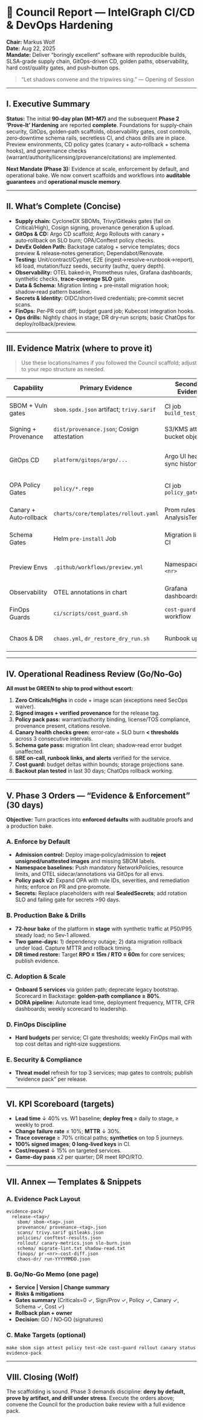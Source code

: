 # 📜 Council Report — IntelGraph CI/CD & DevOps Hardening

**Chair:** Markus Wolf  
**Date:** Aug 22, 2025  
**Mandate:** Deliver “boringly excellent” software with reproducible builds, SLSA-grade supply chain, GitOps-driven CD, golden paths, observability, hard cost/quality gates, and push‑button ops.

> “Let shadows convene and the tripwires sing.” — Opening of Session

---

## I. Executive Summary

**Status:** The initial **90‑day plan (M1–M7)** and the subsequent **Phase 2 ‘Prove‑It’ Hardening** are reported **complete**. Foundations for supply‑chain security, GitOps, golden‑path scaffolds, observability gates, cost controls, zero‑downtime schema rails, secretless CI, and chaos drills are in place. Preview environments, CD policy gates (canary + auto‑rollback + schema hooks), and governance checks (warrant/authority/licensing/provenance/citations) are implemented.

**Next Mandate (Phase 3):** Evidence at scale, enforcement by default, and operational bake. We now convert scaffolds and workflows into **auditable guarantees** and **operational muscle memory**.

---

## II. What’s Complete (Concise)

- **Supply chain:** CycloneDX SBOMs, Trivy/Gitleaks gates (fail on Critical/High), Cosign signing, provenance generation & upload.
- **GitOps & CD:** Argo CD scaffold; Argo Rollouts with canary + auto‑rollback on SLO burn; OPA/Conftest policy checks.
- **DevEx Golden Path:** Backstage catalog + service templates; docs preview & release‑notes generation; Dependabot/Renovate.
- **Testing:** Unit/contract/Cypher, E2E (ingest→resolve→runbook→report), k6 load, mutation/fuzz seeds, security (authz, query depth).
- **Observability:** OTEL baked‑in, Prometheus rules, Grafana dashboards, synthetic checks, **trace‑coverage SLO** gate.
- **Data & Schema:** Migration linting + pre‑install migration hook; shadow‑read pattern baseline.
- **Secrets & Identity:** OIDC/short‑lived credentials; pre‑commit secret scans.
- **FinOps:** Per‑PR cost diff; budget guard job; Kubecost integration hooks.
- **Ops drills:** Nightly chaos in stage; DR dry‑run scripts; basic ChatOps for deploy/rollback/preview.

---

## III. Evidence Matrix (where to prove it)

> Use these locations/names if you followed the Council scaffold; adjust to your repo structure as needed.

| Capability             | Primary Evidence                           | Secondary Evidence             | How to Verify                                   |
| ---------------------- | ------------------------------------------ | ------------------------------ | ----------------------------------------------- |
| SBOM + Vuln gates      | `sbom.spdx.json` artifact; `trivy.sarif`   | CI job `build_test_scan`       | PR shows SBOM + failing status on Critical/High |
| Signing + Provenance   | `dist/provenance.json`; Cosign attestation | S3/KMS attest bucket object    | `cosign verify-attestation` against ECR tag     |
| GitOps CD              | `platform/gitops/argo/...`                 | Argo UI health; sync history   | Roll a canary and see AnalysisTemplates execute |
| OPA Policy Gates       | `policy/*.rego`                            | CI job `policy_gates`          | Deliberately remove warrant → CI fails          |
| Canary + Auto‑rollback | `charts/core/templates/rollout.yaml`       | Prom rules + AnalysisTemplates | Trip SLO burn → rollout aborts/rollbacks        |
| Schema Gates           | Helm `pre-install` Job                     | Migration lints in CI          | Introduce forbidden op → gate blocks            |
| Preview Envs           | `.github/workflows/preview.yml`            | Namespaces `pr-<nr>`           | Open PR → preview URL responds; smoke passes    |
| Observability          | OTEL annotations in chart                  | Grafana dashboards             | Trace coverage gate ≥ threshold                 |
| FinOps Guards          | `ci/scripts/cost_guard.sh`                 | `cost-guard.yml` workflow      | Push change with high cost delta → gate fails   |
| Chaos & DR             | `chaos.yml`, `dr_restore_dry_run.sh`       | Runbook updates                | Nightly stage pod kill; restore timer recorded  |

---

## IV. Operational Readiness Review (Go/No‑Go)

**All must be GREEN to ship to prod without escort:**

1. **Zero Criticals/Highs** in code + image scan (exceptions need SecOps waiver).
2. **Signed images + verified provenance** for the release tag.
3. **Policy pack pass:** warrant/authority binding, license/TOS compliance, provenance present, citations resolve.
4. **Canary health checks green:** error‑rate + SLO burn **< thresholds** across 3 consecutive intervals.
5. **Schema gate pass:** migration lint clean; shadow‑read error budget unaffected.
6. **SRE on‑call, runbook links, and alerts** verified for the service.
7. **Cost guard:** budget deltas within bounds; storage projections sane.
8. **Backout plan tested** in last 30 days; ChatOps rollback working.

---

## V. Phase 3 Orders — “Evidence & Enforcement” (30 days)

**Objective:** Turn practices into
**enforced defaults** with auditable proofs and a production bake.

### A. Enforce by Default

- **Admission control:** Deploy image‑policy/admission to **reject unsigned/unattested images** and missing SBOM labels.
- **Namespace baselines:** Push mandatory NetworkPolicies, resource limits, and OTEL sidecar/annotations via GitOps for all envs.
- **Policy pack v2:** Expand OPA with rule IDs, severities, and remediation hints; enforce on PR and pre‑promote.
- **Secrets:** Replace placeholders with real **SealedSecrets**; add rotation SLO and failing gate for secrets >90 days.

### B. Production Bake & Drills

- **72‑hour bake** of the platform in **stage** with synthetic traffic at P50/P95 steady load; no Sev‑1 allowed.
- **Two game‑days:** 1) dependency outage; 2) data migration rollback under load. Capture MTTR and rollback timing.
- **DR timed restore:** Target **RPO ≤ 15m / RTO ≤ 60m** for core services; publish evidence.

### C. Adoption & Scale

- **Onboard 5 services** via golden path; deprecate legacy bootstrap. Scorecard in Backstage: **golden‑path compliance ≥ 80%**.
- **DORA pipeline:** Automate lead time, deployment frequency, MTTR, CFR dashboards; weekly scorecard to leadership.

### D. FinOps Discipline

- **Hard budgets** per service; CI gate thresholds; weekly FinOps mail with top cost deltas and right‑size suggestions.

### E. Security & Compliance

- **Threat model** refresh for top 3 services; map gates to controls; publish “evidence pack” per release.

---

## VI. KPI Scoreboard (targets)

- **Lead time** ↓ 40% vs. W1 baseline; **deploy freq** ≥ daily to stage, ≥ weekly to prod.
- **Change failure rate** ≤ 10%; **MTTR** ↓ 30%.
- **Trace coverage** ≥ 70% critical paths; **synthetics** on top 5 journeys.
- **100% signed images**; **0 long‑lived keys** in CI.
- **Cost/request** ↓ 15% on targeted services.
- **Game‑day pass** x2 per quarter; DR meet RPO/RTO.

---

## VII. Annex — Templates & Snippets

### A. Evidence Pack Layout

```
evidence-pack/
  release-<tag>/
    sbom/ sbom-<tag>.json
    provenance/ provenance-<tag>.json
    scans/ trivy.sarif gitleaks.json
    policies/ conftest-results.json
    rollout/ canary-metrics.json slo-burn.json
    schema/ migrate-lint.txt shadow-read.txt
    finops/ pr-<nr>-cost-diff.json
    chaos-dr/ run-YYYYMMDD.json
```

### B. Go/No‑Go Memo (one page)

- **Service | Version | Change summary**
- **Risks & mitigations**
- **Gates summary** (Criticals=0 ✓, Sign/Prov ✓, Policy ✓, Canary ✓, Schema ✓, Cost ✓)
- **Rollback plan + owner**
- **Decision:** GO / NO‑GO (signatures)

### C. Make Targets (optional)

```
make sbom sign attest policy test-e2e cost-guard rollout canary status evidence-pack
```

---

## VIII. Closing (Wolf)

The scaffolding is sound. Phase 3 demands discipline: **deny by default, prove by artifact, and drill under stress**. Execute the orders above; convene the Council for the production bake review with a full evidence pack.

